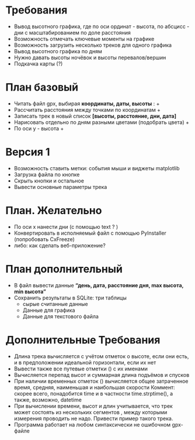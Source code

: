 # Требования

* Вывод высотного графика, где по оси ординат - высота, по абсцисс - дни с масштабированием по доле расстояния
* Возможность отмечать ключевые моменты на графике
* Возможность загрузить несколько треков для одного графика
* Вывод высотного графика по дням
* Нужно давать высоты ночёвок и высоты перевалов/вершин
* Подкачка карты (?)

# План базовый

* Читать файл gpx, выбирая **координаты, даты, высоты** : +
* Рассчитать расстояния между точками по координатам +
* Записать трек в новый список **[высоты, расстояние, дни, дата]** 
* Нарисовать отдельно по дням разными цветами (подобрать цвета) +
* По оси y - высота +

# Версия 1

* Возможность ставить метки: события мыши и виджеты matplotlib
* Загрузка файла по кнопке
* Скрыть кнопки и остальное
* Вывести основные параметры трека

# План. Желательно
* По оси x нанести дни (с помощью text ? )
* Конвертировать в исполняемый файл с помощью PyInstaller (попробовать CxFreeze)
* либо: как сделать веб-приложение?

# План дополнительный

* В файл вывести данные **“день, дата, расстояние дня, max высота, min высота”**
* Сохранить результаты в SQLite: три таблицы
  + сырые считанные данные
  + Данные для графика
  + Данные для текстового файла

# Дополнительные Требования

* Длина трека вычисляется с учётом отметок о высоте, если они есть, и в предположении идеальной горизонтали, если их нет
* Вывести также все путевые отметки (<wpt>) с их именами
* Вычисляется перепад высот и суммарная длина подъёмов и спусков
* При наличии временных отметок (<time>) вычисляется общее затраченное время, средняя, наименьшая и наибольшая скорости
    Коммент: скорее всего, понадобится time и в частности time.strptime(), а также, возможно, datetime 
* При вычислении времени, высот и длин учитывается, что трек может состоять из нескольких сегментов <trkseg>, между которыми измерения проводить не надо. Привести пример такого трека.
* Программа работает на любом синтаксически не ошибочном gpx-файле
